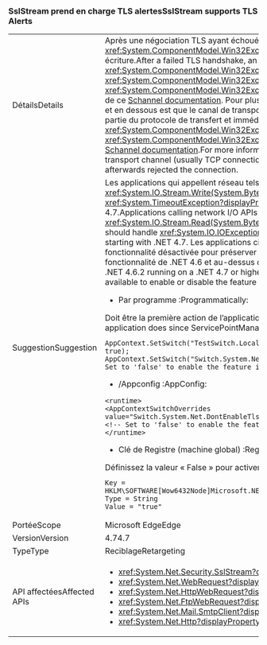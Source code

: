 ### <a name="sslstream-supports-tls-alerts"></a><span data-ttu-id="454ba-101">SslStream prend en charge TLS alertes</span><span class="sxs-lookup"><span data-stu-id="454ba-101">SslStream supports TLS Alerts</span></span>

|   |   |
|---|---|
|<span data-ttu-id="454ba-102">Détails</span><span class="sxs-lookup"><span data-stu-id="454ba-102">Details</span></span>|<span data-ttu-id="454ba-103">Après une négociation TLS ayant échouée, une <xref:System.IO.IOException?displayProperty=name> avec une exception interne <xref:System.ComponentModel.Win32Exception?displayProperty=name> exception sera levée par la première opération d’e/s en lecture/écriture.</span><span class="sxs-lookup"><span data-stu-id="454ba-103">After a failed TLS handshake, an <xref:System.IO.IOException?displayProperty=name> with an inner <xref:System.ComponentModel.Win32Exception?displayProperty=name> exception will be thrown by the first I/O Read/Write operation.</span></span> <span data-ttu-id="454ba-104">Le <xref:System.ComponentModel.Win32Exception.NativeErrorCode?displayProperty=name> de code pour le <xref:System.ComponentModel.Win32Exception?displayProperty=name> peuvent être mappées à l’alerte TLS à partir de la partie distante à l’aide de ce [Schannel documentation](https://msdn.microsoft.com/library/windows/desktop/dd721886%28v=vs.85%29.aspx). Pour plus d’informations, consultez [RFC 2246 : les alertes d’erreur Section 7.2.2](https://tools.ietf.org/html/rfc2246#section-7.2.2)le comportement de .NET 4.6.2 et en dessous est que le canal de transport (généralement les connexions TCP) expire pendant l’écriture ou en lecture en cas d’échec de l’autre partie du protocole de transfert et immédiatement par la suite a rejeté la connexion.</span><span class="sxs-lookup"><span data-stu-id="454ba-104">The <xref:System.ComponentModel.Win32Exception.NativeErrorCode?displayProperty=name> code for the <xref:System.ComponentModel.Win32Exception?displayProperty=name> can be mapped to the TLS Alert from the remote party using this [Schannel documentation](https://msdn.microsoft.com/library/windows/desktop/dd721886%28v=vs.85%29.aspx).For more information, see [RFC 2246: Section 7.2.2 Error alerts](https://tools.ietf.org/html/rfc2246#section-7.2.2)The behavior in .NET 4.6.2 and below is that the transport channel (usually TCP connection) will timeout during either Write or Read if the other party failed the handshake and immediately afterwards rejected the connection.</span></span>|
|<span data-ttu-id="454ba-105">Suggestion</span><span class="sxs-lookup"><span data-stu-id="454ba-105">Suggestion</span></span>|<span data-ttu-id="454ba-106">Les applications qui appellent réseau tels que les I/O APIs <xref:System.IO.Stream.Read(System.Byte[],System.Int32,System.Int32)> / <xref:System.IO.Stream.Write(System.Byte[],System.Int32,System.Int32)> doit gérer <xref:System.IO.IOException> ou <xref:System.TimeoutException?displayProperty=name>. La fonctionnalité d’alertes de TLS est activée par défaut, en commençant par .NET 4.7.</span><span class="sxs-lookup"><span data-stu-id="454ba-106">Applications calling network I/O APIs such as <xref:System.IO.Stream.Read(System.Byte[],System.Int32,System.Int32)>/<xref:System.IO.Stream.Write(System.Byte[],System.Int32,System.Int32)> should handle <xref:System.IO.IOException> or <xref:System.TimeoutException?displayProperty=name>.The TLS Alerts feature is enabled by default starting with .NET 4.7.</span></span> <span data-ttu-id="454ba-107">Les applications ciblant .NET 4.0 - .NET 4.6.2 en cours d’exécution sur un système plus élevée ou le .NET 4.7 aura la fonctionnalité désactivée pour préserver la compatibilité. L’API de configuration suivant est disponible pour activer ou désactiver la fonctionnalité de .NET 4.6 et au-dessus des applications s’exécutant sur .NET 4.7 ou framework plus élevée.</span><span class="sxs-lookup"><span data-stu-id="454ba-107">Applications targeting .NET 4.0 - .NET 4.6.2 running on a .NET 4.7 or higher system will have the feature disabled to preserve compatibility.The following configuration API is available to enable or disable the feature for .NET 4.6 and above applications running on .NET 4.7 or higher framework.</span></span><ul><li><span data-ttu-id="454ba-108">Par programme :</span><span class="sxs-lookup"><span data-stu-id="454ba-108">Programmatically:</span></span></li></ul><span data-ttu-id="454ba-109">Doit être la première action de l’application depuis le ServicePointManager initialisera qu’une seule fois :</span><span class="sxs-lookup"><span data-stu-id="454ba-109">Must be the very first thing the application does since ServicePointManager will initialize only once:</span></span><pre><code class="language-C#">AppContext.SetSwitch(&quot;TestSwitch.LocalAppContext.DisableCaching&quot;, true);&#13;&#10;AppContext.SetSwitch(&quot;Switch.System.Net.DontEnableTlsAlerts&quot;, true); // Set to &#39;false&#39; to enable the feature in .NET 4.6 - 4.6.2.&#13;&#10;</code></pre><ul><li><span data-ttu-id="454ba-110">/Appconfig :</span><span class="sxs-lookup"><span data-stu-id="454ba-110">AppConfig:</span></span></li></ul><pre><code class="language-XML">&lt;runtime&gt;&#13;&#10;&lt;AppContextSwitchOverrides value=&quot;Switch.System.Net.DontEnableTlsAlerts=true&quot;/&gt;&#13;&#10;&lt;!-- Set to &#39;false&#39; to enable the feature in .NET 4.6 - 4.6.2. --&gt;&#13;&#10;&lt;/runtime&gt;&#13;&#10;</code></pre><ul><li><span data-ttu-id="454ba-111">Clé de Registre (machine global) :</span><span class="sxs-lookup"><span data-stu-id="454ba-111">Registry key (machine global):</span></span></li></ul><span data-ttu-id="454ba-112">Définissez la valeur « False » pour activer la fonctionnalité de .NET 4.6 - 4.6.2.</span><span class="sxs-lookup"><span data-stu-id="454ba-112">Set the Value to 'false' to enable the feature in .NET 4.6 - 4.6.2.</span></span><pre><code>Key = HKLM\SOFTWARE\[Wow6432Node\]Microsoft\.NETFramework\AppContext\Switch.System.Net.DontEnableTlsAlerts&#13;&#10;Type = String&#13;&#10;Value = &quot;true&quot;&#13;&#10;</code></pre>|
|<span data-ttu-id="454ba-113">Portée</span><span class="sxs-lookup"><span data-stu-id="454ba-113">Scope</span></span>|<span data-ttu-id="454ba-114">Microsoft Edge</span><span class="sxs-lookup"><span data-stu-id="454ba-114">Edge</span></span>|
|<span data-ttu-id="454ba-115">Version</span><span class="sxs-lookup"><span data-stu-id="454ba-115">Version</span></span>|<span data-ttu-id="454ba-116">4.7</span><span class="sxs-lookup"><span data-stu-id="454ba-116">4.7</span></span>|
|<span data-ttu-id="454ba-117">Type</span><span class="sxs-lookup"><span data-stu-id="454ba-117">Type</span></span>|<span data-ttu-id="454ba-118">Reciblage</span><span class="sxs-lookup"><span data-stu-id="454ba-118">Retargeting</span></span>|
|<span data-ttu-id="454ba-119">API affectées</span><span class="sxs-lookup"><span data-stu-id="454ba-119">Affected APIs</span></span>|<ul><li><xref:System.Net.Security.SslStream?displayProperty=nameWithType></li><li><xref:System.Net.WebRequest?displayProperty=nameWithType></li><li><xref:System.Net.HttpWebRequest?displayProperty=nameWithType></li><li><xref:System.Net.FtpWebRequest?displayProperty=nameWithType></li><li><xref:System.Net.Mail.SmtpClient?displayProperty=nameWithType></li><li><xref:System.Net.Http?displayProperty=nameWithType></li></ul>|

